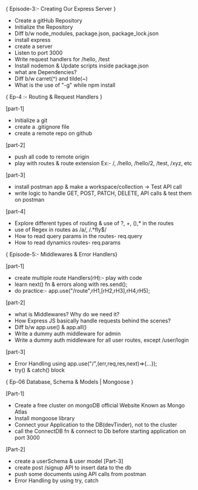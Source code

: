 { Episode-3:- Creating Our Express Server }

- Create a gitHub Repository
- Initialize the Repository
- Diff b/w node_modules, package.json, package_lock.json
- install express
- create a server
- Listen to port 3000
- Write request handlers for /hello, /test
- Install nodemon & Update scripts inside package.json
- what are Dependencies?
- Diff b/w carret(^) and tilde(~)
- What is the use of "-g" while npm install

{ Ep-4 :- Routing & Request Handlers }

[part-1]

- Initialize a git
- create a .gitignore file
- create a remote repo on github

[part-2]

- push all code to remote origin
- play with routes & route extension Ex:- /, /hello, /hello/2, /test, /xyz, etc

[part-3]

- install postman app & make a workspace/collection -> Test API call
- write logic to handle GET, POST, PATCH, DELETE, API calls & test them on postman

[part-4]

- Explore different types of routing & use of ?, +, (),* in the routes
- use of Regex in routes as /a/, /.*fly$/
- How to read query params in the routes- req.query
- How to read dynamics routes- req.params

{ Episode-5:- Middlewares & Error Handlers}

[part-1]

- create multiple route Handlers(rH):- play with code
- learn next() fn & errors along with res.send();
- do practice:- app.use("/route",rH1,[rH2,rH3],rH4,rH5);

[part-2]

- what is Middlewares? Why do we need it?
- How Express JS basically handle requests behind the scenes?
- Diff b/w app.use() & app.all()
- Write a dummy auth middleware for admin
- Write a dummy auth middleware for all user routes, except /user/login
 
   
[part-3]
- Error Handling using app.use("/",(err,req,res,next)=>{...});
- try() & catch() block

{ Ep-06 Database, Schema & Models | Mongoose  }

[Part-1]
- Create a free cluster on mongoDB official Website Known as Mongo Atlas
- Install mongoose library
- Connect your Application to the DB(devTinder), not to the cluster
- call the ConnectDB fn & connect to Db before starting application on port 3000

[Part-2]
- create a userSchema & user model
[Part-3]
- create post /signup API to insert data to the db
- push some documents using API calls from postman
- Error Handling by using try, catch